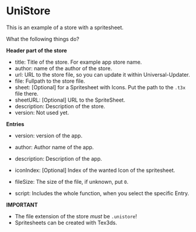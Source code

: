 # UniStore
This is an example of a store with a spritesheet.

What the following things do?

**Header part of the store**
- title: Title of the store. For example app store name.
- author: name of the author of the store.
- url: URL to the store file, so you can update it within Universal-Updater.
- file: Fullpath to the store file.
- sheet: [Optional] for a Spritesheet with Icons. Put the path to the `.t3x` file there.
- sheetURL: [Optional] URL to the SpriteSheet.
- description: Description of the store.
- version: Not used yet.

**Entries**
- version: version of the app.
- author: Author name of the app.
- description: Description of the app.
- iconIndex: [Optional] Index of the wanted Icon of the spritesheet.
- fileSize: The size of the file, if unknown, put `0`.

- script: Includes the whole function, when you select the specific Entry.

**IMPORTANT**
- The file extension of the store *must* be `.unistore`!
- Spritesheets can be created with Tex3ds.